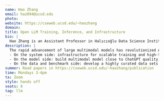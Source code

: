 ```yaml
---
name: Hao Zhang
email: haz094@ucsd.edu
photo: 
website: https://cseweb.ucsd.edu/~haozhang
domain: 
title: Open LLM Training, Inference, and Infrastructure
bio: |
  Hao Zhang is an Assistant Professor in Halıcıoğlu Data Science Institute and the Department of Computer Science and Engineering at UC San Diego. Before joining UCSD, Hao was a postdoctoral researcher at UC Berkeley working with Ion Stoica (2021 - 2023). Hao completed his Ph.D. in Computer Science at Carnegie Mellon University with Eric Xing (2014 - 2020). During PhD, Hao took on leave and worked for the ML platform startup Petuum Inc (2016 - 2021). Hao's research interest is in the intersection area of machine learning and systems. Hao's past work includes vLLM, Chatbot Arena, Vicuna, Alpa, Poseidon, Petuum. Hao’s research has been recognized with the Jay Lepreau best paper award at OSDI’21 and an NVIDIA pioneer research award at NeurIPS’17. Hao also cofounded the company LMNet.ai (2023) which has joined Snowflake since November 2023, and the nonprofit LMSYS Org (2023) which maintains many popular open models, evaluation, and systems.
description: |
  The rapid advancement of large multimodal models has revolutionized AI systems, resulting in unprecedented levels of intelligence as seen in OpenAI’s GPT-4. However, despite its performance, the training and architecture details of GPT-4 remain unclear, hindering research and open-source innovation in this field. In this project, we'll explore three relevant areas to LLMs:
  - On the system side: infrastructure for scalable training and high-throughput serving with advanced memory management and parallelization techniques.
  - On the model side: build multimodal model close to ChatGPT quality, which can also interact with the real world by taking actions and using tools.
  - On the data and benchmark side: develop a highly curated data sets and benchmark platform with novel data augmentation, data filtering, and ranking methods.
summer: Read papers in https://cseweb.ucsd.edu/~haozhang/publication
time: Mondays 3-4pm
ta: Zoom
style: hands off
seats: 8
tag: llm
---
```

